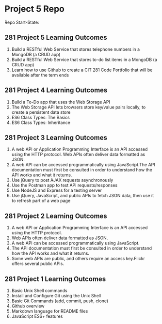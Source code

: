 # Project 5 Repo

Repo Start-State:

## 281 Project 5 Learning Outcomes

1. Build a RESTful Web Service that stores telephone numbers in a MongoDB (a CRUD app)
2. Build a RESTful Web Service that stores to-do list items in a MongoDB (a CRUD app)
3. Learn how to use Github to create a CIT 281 Code Portfolio that will be available after the term ends

## 281 Project 4 Learning Outcomes

1. Build a To-Do app that uses the Web Storage API
2. The Web Storage API lets browsers store key/value pairs locally, to create a persistent data store
3. ES6 Class Types: The Basics
4. ES6 Class Types: Inheritance

## 281 Project 3 Learning Outcomes

1. A web API or Application Programming Interface is an API accessed using the HTTP protocol. Web APIs often deliver data formatted as JSON.
2. A web API can be accessed programmatically using JavaScript.The API documentation must first be consulted in order to understand how the API works and what it returns.
3. Use jQuery to post AJAX requests asynchronously
4. Use the Postman app to test API requests/responses
5. Use NodeJS and Express for a testing server
6. Use jQuery, JavaScript, and public APIs to fetch JSON data, then use it to refresh part of a web page

##  281 Project 2 Learning Outcomes

1. A web API or Application Programming Interface is an API
accessed using the HTTP protocol.
2. Web APIs often deliver data formatted as JSON.
3. A web API can be accessed programmatically using JavaScript.
4. The API documentation must first be consulted in order to understand how the API works and what it returns.
5. Some web APIs are public, and others require an access key.Flickr offers several public APIs.

##  281 Project 1 Learning Outcomes

1. Basic Unix Shell commands
2. Install and Configure Git using the Unix Shell
3. Basic Git Commands (add, commit, push, clone)
4. Github overview
5. Markdown language for README files
6. JavaScript ES6+ features
